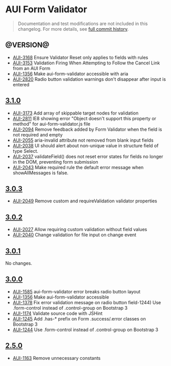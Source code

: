 # AUI Form Validator

> Documentation and test modifications are not included in this changelog. For more details, see [full commit history](https://github.com/liferay/alloy-ui/commits/master/src/aui-form-validator).

## @VERSION@

* [AUI-3168](https://issues.liferay.com/browse/AUI-3168) Ensure Validator Reset only applies to fields with rules
* [AUI-3153](https://issues.liferay.com/browse/AUI-3153) Validation Firing When Attempting to Follow the Cancel Link from an AUI Form
* [AUI-1356](https://issues.liferay.com/browse/AUI-1356) Make aui-form-validator accessible with aria
* [AUI-2820](https://issues.liferay.com/browse/AUI-2820) Radio button validation warnings don't disappear after input is entered

## [3.1.0](https://github.com/liferay/alloy-ui/releases/tag/3.1.0)

* [AUI-3173](https://issues.liferay.com/browse/AUI-3173) Add array of skippable target nodes for validation
* [AUI-2811](https://issues.liferay.com/browse/AUI-2811) IE8 showing error "Object doesn't support this property or method" for aui-form-validator.js file
* [AUI-2094](https://issues.liferay.com/browse/AUI-2094) Remove feedback added by Form Validator when the field is not required and empty
* [AUI-2055](https://issues.liferay.com/browse/AUI-2055) aria-invalid attribute not removed from blank input fields
* [AUI-2038](https://issues.liferay.com/browse/AUI-2038) UI should alert about non-unique value in structure field of type Select.
* [AUI-2037](https://issues.liferay.com/browse/AUI-2037) validateField() does not reset error states for fields no longer in the DOM, preventing form submission
* [AUI-2043](https://issues.liferay.com/browse/AUI-2043) Make required rule the default error message when showAllMessages is false.

## [3.0.3](https://github.com/liferay/alloy-ui/releases/tag/3.0.3)

* [AUI-2049](https://issues.liferay.com/browse/AUI-2049) Remove custom and requireValidation validator properties

## [3.0.2](https://github.com/liferay/alloy-ui/releases/tag/3.0.2)

* [AUI-2027](https://issues.liferay.com/browse/AUI-2027) Allow requiring custom validation without field values
* [AUI-2040](https://issues.liferay.com/browse/AUI-2040) Change validation for file input on change event

## [3.0.1](https://github.com/liferay/alloy-ui/releases/tag/3.0.1)

No changes.

## [3.0.0](https://github.com/liferay/alloy-ui/releases/tag/3.0.0)

* [AUI-1585](https://issues.liferay.com/browse/AUI-1585) aui-form-validator error breaks radio button layout
* [AUI-1356](https://issues.liferay.com/browse/AUI-1356) Make aui-form-validator accessible
* [AUI-1378](https://issues.liferay.com/browse/AUI-1378) Fix error validation message on radio button field-1244) Use .form-control instead of .control-group on Bootstrap 3
* [AUI-1174](https://issues.liferay.com/browse/AUI-1174) Validate source code with JSHint
* [AUI-1245](https://issues.liferay.com/browse/AUI-1245) Add .has-* prefix on Form .success/.error classes on Bootstrap 3
* [AUI-1244](https://issues.liferay.com/browse/AUI-1244) Use .form-control instead of .control-group on Bootstrap 3

## [2.5.0](https://github.com/liferay/alloy-ui/releases/tag/2.5.0)

* [AUI-1163](https://issues.liferay.com/browse/AUI-1163) Remove unnecessary constants